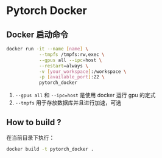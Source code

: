 # Pytorch Docker

## Docker 启动命令
``` bash
docker run -it --name [name] \
			--tmpfs /tmpfs:rw,exec \
			--gpus all --ipc=host \
			--restart=always \
			-v [your_workspace]:/workspace \
			-p [available_port]:22 \
			pytorch_docker
```
1. `--gpus all` 和 `--ipc=host` 是使用 docker 运行 gpu 的定式
2. `--tmpfs` 用于存放数据库并且进行加速，可选


## How to build ?
在当前目录下执行：
``` bash
docker build -t pytorch_docker .
```